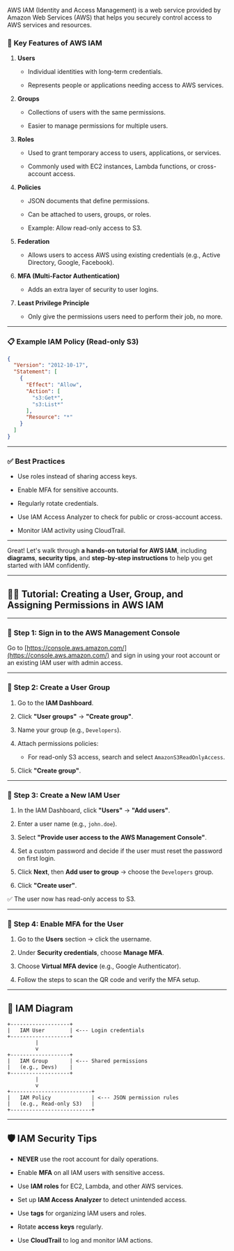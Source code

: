 
AWS IAM (Identity and Access Management) is a web service provided by Amazon Web Services (AWS) that helps you securely control access to AWS services and resources.

### 🔐 **Key Features of AWS IAM**

1.  **Users**
    
    -   Individual identities with long-term credentials.
        
    -   Represents people or applications needing access to AWS services.
        
2.  **Groups**
    
    -   Collections of users with the same permissions.
        
    -   Easier to manage permissions for multiple users.
        
3.  **Roles**
    
    -   Used to grant temporary access to users, applications, or services.
        
    -   Commonly used with EC2 instances, Lambda functions, or cross-account access.
        
4.  **Policies**
    
    -   JSON documents that define permissions.
        
    -   Can be attached to users, groups, or roles.
        
    -   Example: Allow read-only access to S3.
        
5.  **Federation**
    
    -   Allows users to access AWS using existing credentials (e.g., Active Directory, Google, Facebook).
        
6.  **MFA (Multi-Factor Authentication)**
    
    -   Adds an extra layer of security to user logins.
        
7.  **Least Privilege Principle**
    
    -   Only give the permissions users need to perform their job, no more.
        

----------

### 📋 **Example IAM Policy (Read-only S3)**

```json
{
  "Version": "2012-10-17",
  "Statement": [
    {
      "Effect": "Allow",
      "Action": [
        "s3:Get*",
        "s3:List*"
      ],
      "Resource": "*"
    }
  ]
}

```

----------

### ✅ **Best Practices**

-   Use roles instead of sharing access keys.
    
-   Enable MFA for sensitive accounts.
    
-   Regularly rotate credentials.
    
-   Use IAM Access Analyzer to check for public or cross-account access.
    
-   Monitor IAM activity using CloudTrail.
    

----------

Great! Let's walk through **a hands-on tutorial for AWS IAM**, including **diagrams**, **security tips**, and **step-by-step instructions** to help you get started with IAM confidently.

----------

## 🧑‍💻 **Tutorial: Creating a User, Group, and Assigning Permissions in AWS IAM**

----------

### 📌 **Step 1: Sign in to the AWS Management Console**

Go to [https://console.aws.amazon.com/](https://console.aws.amazon.com/) and sign in using your root account or an existing IAM user with admin access.

----------

### 📌 **Step 2: Create a User Group**

1.  Go to the **IAM Dashboard**.
    
2.  Click **"User groups"** → **"Create group"**.
    
3.  Name your group (e.g., `Developers`).
    
4.  Attach permissions policies:
    
    -   For read-only S3 access, search and select `AmazonS3ReadOnlyAccess`.
        
5.  Click **"Create group"**.
    

----------

### 📌 **Step 3: Create a New IAM User**

1.  In the IAM Dashboard, click **"Users"** → **"Add users"**.
    
2.  Enter a user name (e.g., `john.doe`).
    
3.  Select **"Provide user access to the AWS Management Console"**.
    
4.  Set a custom password and decide if the user must reset the password on first login.
    
5.  Click **Next**, then **Add user to group** → choose the `Developers` group.
    
6.  Click **"Create user"**.
    

✅ The user now has read-only access to S3.

----------

### 📌 **Step 4: Enable MFA for the User**

1.  Go to the **Users** section → click the username.
    
2.  Under **Security credentials**, choose **Manage MFA**.
    
3.  Choose **Virtual MFA device** (e.g., Google Authenticator).
    
4.  Follow the steps to scan the QR code and verify the MFA setup.
    

----------

## 🔐 IAM Diagram

```
+-------------------+
|   IAM User        | <--- Login credentials
+-------------------+
         |
         v
+-------------------+
|   IAM Group       | <--- Shared permissions
|   (e.g., Devs)    |
+-------------------+
         |
         v
+--------------------------+
|   IAM Policy             | <--- JSON permission rules
|   (e.g., Read-only S3)   |
+--------------------------+

```

----------

## 🛡️ IAM Security Tips

-   **NEVER** use the root account for daily operations.
    
-   Enable **MFA** on all IAM users with sensitive access.
    
-   Use **IAM roles** for EC2, Lambda, and other AWS services.
    
-   Set up **IAM Access Analyzer** to detect unintended access.
    
-   Use **tags** for organizing IAM users and roles.
    
-   Rotate **access keys** regularly.
    
-   Use **CloudTrail** to log and monitor IAM actions.
    

